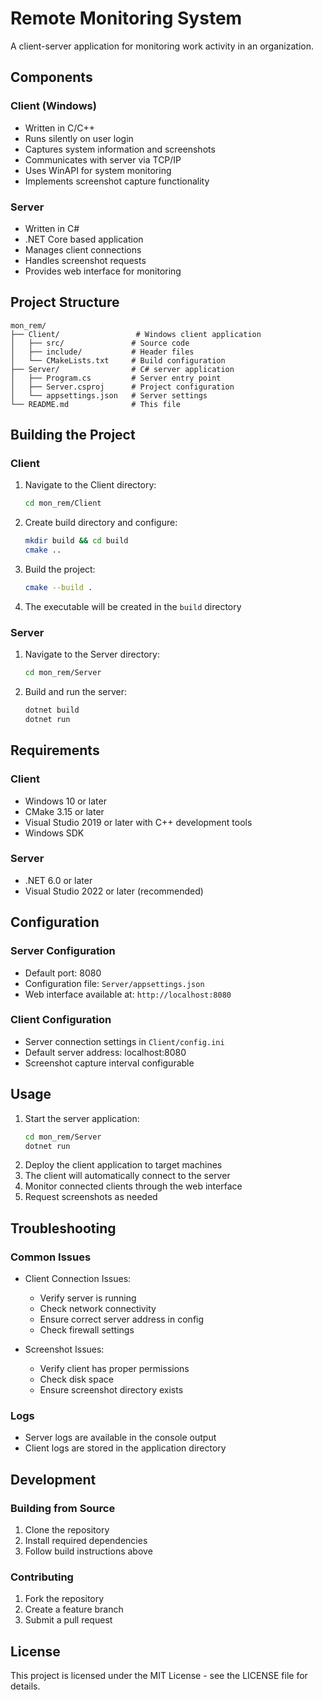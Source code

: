 # Remote Monitoring System

A client-server application for monitoring work activity in an organization.

## Components

### Client (Windows)
- Written in C/C++
- Runs silently on user login
- Captures system information and screenshots
- Communicates with server via TCP/IP
- Uses WinAPI for system monitoring
- Implements screenshot capture functionality

### Server
- Written in C#
- .NET Core based application
- Manages client connections
- Handles screenshot requests
- Provides web interface for monitoring

## Project Structure

```
mon_rem/
├── Client/                 # Windows client application
│   ├── src/               # Source code
│   ├── include/           # Header files
│   └── CMakeLists.txt     # Build configuration
├── Server/                # C# server application
│   ├── Program.cs         # Server entry point
│   ├── Server.csproj      # Project configuration
│   └── appsettings.json   # Server settings
└── README.md              # This file
```

## Building the Project

### Client
1. Navigate to the Client directory:
   ```bash
   cd mon_rem/Client
   ```
2. Create build directory and configure:
   ```bash
   mkdir build && cd build
   cmake ..
   ```
3. Build the project:
   ```bash
   cmake --build .
   ```
4. The executable will be created in the `build` directory

### Server
1. Navigate to the Server directory:
   ```bash
   cd mon_rem/Server
   ```
2. Build and run the server:
   ```bash
   dotnet build
   dotnet run
   ```

## Requirements

### Client
- Windows 10 or later
- CMake 3.15 or later
- Visual Studio 2019 or later with C++ development tools
- Windows SDK

### Server
- .NET 6.0 or later
- Visual Studio 2022 or later (recommended)

## Configuration

### Server Configuration
- Default port: 8080
- Configuration file: `Server/appsettings.json`
- Web interface available at: `http://localhost:8080`

### Client Configuration
- Server connection settings in `Client/config.ini`
- Default server address: localhost:8080
- Screenshot capture interval configurable

## Usage

1. Start the server application:
   ```bash
   cd mon_rem/Server
   dotnet run
   ```
2. Deploy the client application to target machines
3. The client will automatically connect to the server
4. Monitor connected clients through the web interface
5. Request screenshots as needed

## Troubleshooting

### Common Issues

- Client Connection Issues:
  - Verify server is running
  - Check network connectivity
  - Ensure correct server address in config
  - Check firewall settings

- Screenshot Issues:
  - Verify client has proper permissions
  - Check disk space
  - Ensure screenshot directory exists

### Logs
- Server logs are available in the console output
- Client logs are stored in the application directory

## Development

### Building from Source
1. Clone the repository
2. Install required dependencies
3. Follow build instructions above

### Contributing
1. Fork the repository
2. Create a feature branch
3. Submit a pull request

## License
This project is licensed under the MIT License - see the LICENSE file for details. 